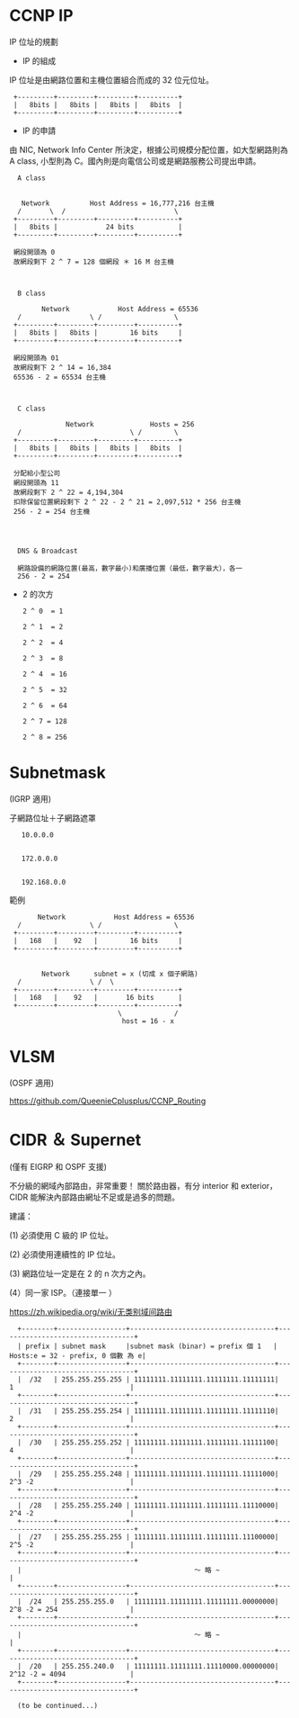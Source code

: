 # CCNP IP
IP 位址的規劃

* IP 的組成 

IP 位址是由網路位置和主機位置組合而成的 32 位元位址。


     +---------+---------+---------+----------+
     |   8bits |   8bits |   8bits |   8bits  |
     +---------+---------+---------+----------+
  

* IP 的申請

由 NIC, Network Info Center 所決定，根據公司規模分配位置，如大型網路則為 A class, 小型則為 C。國內則是向電信公司或是網路服務公司提出申請。




      A class
      
      
       Network          Host Address = 16,777,216 台主機
      /       \  /                           \
     +---------+---------+---------+----------+
     |   8bits |            24 bits           |
     +---------+---------+---------+----------+
     
     網段開頭為 0
     故網段剩下 2 ^ 7 = 128 個網段 ＊ 16 M 台主機
     
     
     
      B class
      
            Network            Host Address = 65536 
      /                 \ /                  \
     +---------+---------+---------+----------+
     |   8bits |   8bits |        16 bits     |
     +---------+---------+---------+----------+
     
     網段開頭為 01
     故網段剩下 2 ^ 14 = 16,384 
     65536 - 2 = 65534 台主機
     
     
     
      C class
      
                  Network              Hosts = 256
      /                           \ /        \
     +---------+---------+---------+----------+
     |   8bits |   8bits |   8bits |   8bits  |
     +---------+---------+---------+----------+
     
     分配給小型公司
     網段開頭為 11
     故網段剩下 2 ^ 22 = 4,194,304
     扣除保留位置網段剩下 2 ^ 22 - 2 ^ 21 = 2,097,512 * 256 台主機 
     256 - 2 = 254 台主機
     
     
     
     
      DNS & Broadcast 
      
      網路設備的網路位置(最高，數字最小)和廣播位置（最低，數字最大），各一
      256 - 2 = 254 
      
     

* 2 的次方

      2 ^ 0  = 1

      2 ^ 1  = 2           

      2 ^ 2  = 4

      2 ^ 3  = 8

      2 ^ 4  = 16

      2 ^ 5  = 32

      2 ^ 6  = 64

      2 ^ 7 = 128

      2 ^ 8 = 256
 

# Subnetmask

(IGRP 適用)

子網路位址＋子網路遮罩

       10.0.0.0
       
       
       172.0.0.0
       
       
       192.168.0.0

範例


      
           Network            Host Address = 65536 
      /                 \ /                  \
     +---------+---------+---------+----------+
     |   168   |    92   |        16 bits     |
     +---------+---------+---------+----------+
      
      
            Network      subnet = x (切成 x 個子網路)   
      /                 \ /  \ 
     +---------+---------+---------+----------+
     |   168   |    92   |       16 bits      |
     +---------+---------+---------+----------+  
                               \             /
                                host = 16 - x

# VLSM

(OSPF 適用)

https://github.com/QueenieCplusplus/CCNP_Routing


# CIDR ＆ Supernet

(僅有 EIGRP 和 OSPF 支援)

不分級的網域內部路由，非常重要！
關於路由器，有分 interior 和 exterior，CIDR 能解決內部路由網址不足或是過多的問題。

建議：

(1) 必須使用 C 級的 IP 位址。

(2) 必須使用連續性的 IP 位址。

(3) 網路位址一定是在 2 的 n 次方之內。

(4）同一家 ISP。（連接單一 ）

https://zh.wikipedia.org/wiki/无类别域间路由

      +--------+-----------------+------------------------------------+----------------------------------+
      | prefix | subnet mask     |subnet mask (binar) = prefix 個 1   | Hosts:e = 32 - prefix, 0 個數 為 e| 
      +--------+-----------------+------------------------------------+----------------------------------+
      |  /32   | 255.255.255.255 | 11111111.11111111.11111111.11111111|    1                             |       
      +--------+-----------------+------------------------------------+----------------------------------+
      |  /31   | 255.255.255.254 | 11111111.11111111.11111111.11111110|    2                             |      
      +--------+-----------------+------------------------------------+----------------------------------+
      |  /30   | 255.255.255.252 | 11111111.11111111.11111111.11111100|    4                             |   
      +--------+-----------------+------------------------------------+----------------------------------+
      |  /29   | 255.255.255.248 | 11111111.11111111.11111111.11111000|    2^3 -2                        |        
      +--------+-----------------+------------------------------------+----------------------------------+
      |  /28   | 255.255.255.240 | 11111111.11111111.11111111.11110000|    2^4 -2                        |
      +--------+-----------------+------------------------------------+----------------------------------+
      |  /27   | 255.255.255.255 | 11111111.11111111.11111111.11100000|    2^5 -2                        |
      +--------+-----------------+------------------------------------+----------------------------------+
      |                                           ～ 略 ~                                                 |
      +--------+-----------------+------------------------------------+----------------------------------+
      |  /24   | 255.255.255.0   | 11111111.11111111.11111111.00000000|    2^8 -2 = 254                  |
      +--------+-----------------+------------------------------------+----------------------------------+
      |                                           ～ 略 ~                                                 |
      +--------+-----------------+------------------------------------+----------------------------------+
      |  /20   | 255.255.240.0   | 11111111.11111111.11110000.00000000|    2^12 -2 = 4094                |
      +--------+-----------------+------------------------------------+----------------------------------+

      (to be continued...)
